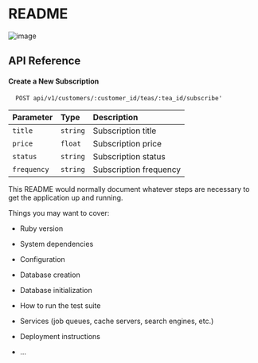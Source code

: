 # README
![image](https://github.com/kbergstrom78/TeaMe/assets/124642113/97e67f83-683a-48de-b290-48bcf8dd95c9)


## API Reference

#### Create a New Subscription

```http
  POST api/v1/customers/:customer_id/teas/:tea_id/subscribe'
```

| Parameter | Type     | Description                |
| :-------- | :------- | :------------------------- |
| `title` | `string` |  Subscription title |
| `price` | `float`  |  Subscription price |
| `status` | `string` | Subscription status |
| `frequency` | `string` | Subscription frequency |
This README would normally document whatever steps are necessary to get the
application up and running.

Things you may want to cover:

* Ruby version

* System dependencies

* Configuration

* Database creation

* Database initialization

* How to run the test suite

* Services (job queues, cache servers, search engines, etc.)

* Deployment instructions

* ...

